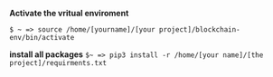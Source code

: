 **Activate the vritual enviroment**

``
$ ~ => source /home/[yourname]/[your project]/blockchain-env/bin/activate
``

**install all packages**
``
$~ => pip3 install -r /home/[your name]/[the project]/requirments.txt
``

